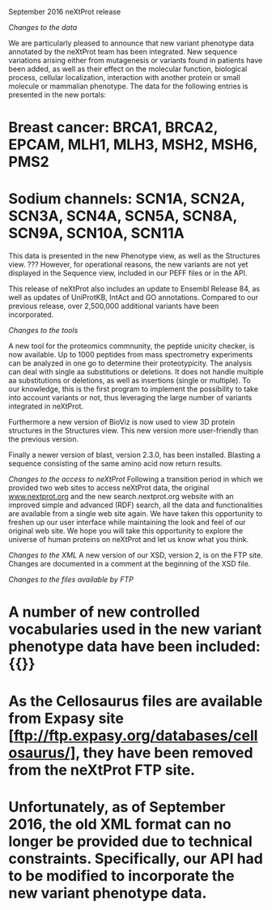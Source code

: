 September 2016 neXtProt release


*Changes to the data*

We are particularly pleased to announce that new variant phenotype data annotated by the neXtProt team has been integrated. New sequence variations arising either from mutagenesis or variants found in patients have been added, as well as their effect on the molecular function, biological process, cellular localization, interaction with another protein or small molecule or mammalian phenotype. The data for the following entries is presented in the new portals:
# Breast cancer: BRCA1, BRCA2, EPCAM, MLH1, MLH3, MSH2, MSH6, PMS2 
# Sodium channels: SCN1A, SCN2A, SCN3A, SCN4A, SCN5A, SCN8A, SCN9A, SCN10A, SCN11A
This data is presented in the new Phenotype view, as well as the Structures view.  ??? However, for operational reasons, the new variants are not yet displayed in the Sequence view, included in our PEFF files or in the API.

This release of neXtProt also includes an update to Ensembl Release 84, as well as updates of UniProtKB, IntAct and GO annotations. Compared to our previous release, over 2,500,000 additional variants have been incorporated. 

*Changes to the tools*

A new tool for the proteomics commnunity, the peptide unicity checker, is now available. Up to 1000 peptides from mass spectrometry experiments can be analyzed in one go to determine their proteotypicity. The analysis can deal with single aa substitutions or deletions. It does not handle multiple aa substitutions or deletions, as well as insertions (single or multiple). To our knowledge, this is the first program to implement the possibility to take into account variants or not, thus leveraging the large number of variants integrated in neXtProt.

Furthermore a new version of BioViz is now used to view 3D protein structures in the Structures view. This new version more user-friendly than the previous version.

Finally a newer version of blast, version 2.3.0, has been installed. Blasting a sequence consisting of the same amino acid now return results. 

*Changes to the access to neXtProt*
Following a transition period in which we provided two web sites to access neXtProt data, the original www.nextprot.org and the new search.nextprot.org website with an improved simple and advanced (RDF) search, all the data and functionalities are available from a single web site again. We have taken this opportunity to freshen up our user interface while maintaining the look and feel of our original web site. We hope you will take this opportunity to explore the universe of human proteins on neXtProt and let us know what you think. 

*Changes to the XML*
A new version of our XSD, version 2, is on the FTP site. Changes are documented in a comment at the beginning of the XSD file.

*Changes to the files available by FTP*
# A number of new controlled vocabularies used in the new variant phenotype data have been included: {{}} 
# As the Cellosaurus files are available from Expasy site [ftp://ftp.expasy.org/databases/cellosaurus/], they have been removed from the neXtProt FTP site.
# Unfortunately, as of September 2016, the old XML format can no longer be provided due to technical constraints. Specifically, our API had to be modified to incorporate the new variant phenotype data.
